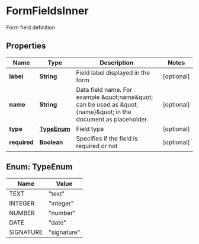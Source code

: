 

# FormFieldsInner

Form field definition

## Properties

| Name | Type | Description | Notes |
|------------ | ------------- | ------------- | -------------|
|**label** | **String** | Field label displayed in the form |  [optional] |
|**name** | **String** | Data field name. For example \&quot;name\&quot; can be used as \&quot;{name}\&quot; in the document as placeholder. |  [optional] |
|**type** | [**TypeEnum**](#TypeEnum) | Field type |  [optional] |
|**required** | **Boolean** | Specifies if the field is required or not |  [optional] |



## Enum: TypeEnum

| Name | Value |
|---- | -----|
| TEXT | &quot;text&quot; |
| INTEGER | &quot;integer&quot; |
| NUMBER | &quot;number&quot; |
| DATE | &quot;date&quot; |
| SIGNATURE | &quot;signature&quot; |



